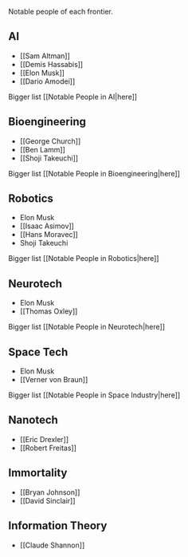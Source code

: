 Notable people of each frontier.

## AI
- [[Sam Altman]]
- [[Demis Hassabis]]
- [[Elon Musk]]
- [[Dario Amodei]]

Bigger list [[Notable People in AI|here]]

## Bioengineering
- [[George Church]]
- [[Ben Lamm]]
- [[Shoji Takeuchi]]

Bigger list [[Notable People in Bioengineering|here]]

## Robotics
- Elon Musk
- [[Isaac Asimov]]
- [[Hans Moravec]]
- Shoji Takeuchi

Bigger list [[Notable People in Robotics|here]]

## Neurotech
- Elon Musk
- [[Thomas Oxley]]

Bigger list [[Notable People in Neurotech|here]]

## Space Tech
- Elon Musk
- [[Verner von Braun]]

Bigger list [[Notable People in Space Industry|here]]

## Nanotech
- [[Eric Drexler]]
- [[Robert Freitas]]

## Immortality
- [[Bryan Johnson]]
- [[David Sinclair]]

## Information Theory
- [[Claude Shannon]]